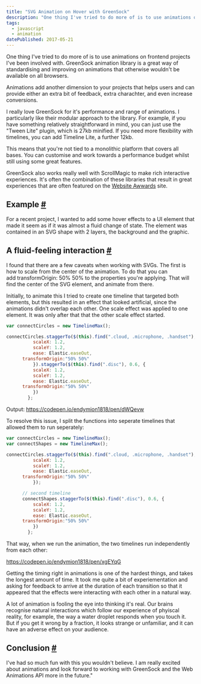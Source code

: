 ```yaml
---
title: "SVG Animation on Hover with GreenSock"
description: "One thing I've tried to do more of is to use animations on frontend projects I've been involved with. GreenSock animation library is a great way of standardising and improving on animations that otherwise wouldn't be available on all browsers."
tags: 
  - javascript
  - animation
datePublished: 2017-05-21
---
```


One thing I've tried to do more of is to use animations on frontend projects I've been involved with. GreenSock animation library is a great way of standardising and improving on animations that otherwise wouldn't be available on all browsers.

Animations add another dimension to your projects that helps users and can provide either an extra bit of feedback, extra charachter, and even increase conversions.

I really love GreenSock for it's performance and range of animations. I particularly like their modular approach to the library. For example, if you have something relatively straightforward in mind, you can just use the "Tween Lite" plugin, which is 27kb minified. If you need more flexibility with timelines, you can add Timeline Lite, a further 12kb.

This means that you're not tied to a monolithic platform that covers all bases. You can customise and work towards a performance budget whilst still using some great features.

GreenSock also works really well with ScrollMagic to make rich interactive experiences. It's often the combination of these libraries that result in great experiences that are often featured on the [Website Awwards](https://www.awwwards.com/) site.

## Example [#](https://deliciousreverie.co.uk/posts/svg-animation-on-hover-with-greensock/#example)

For a recent project, I wanted to add some hover effects to a UI element that made it seem as if it was almost a fluid change of state. The element was contained in an SVG shape with 2 layers, the background and the graphic.

## A fluid-feeling interaction [#](https://deliciousreverie.co.uk/posts/svg-animation-on-hover-with-greensock/#a-fluid-feeling-interaction)

I found that there are a few caveats when working with SVGs. The first is how to scale from the center of the animation. To do that you can add transformOrigin: 50% 50% to the properties you're applying. That will find the center of the SVG element, and animate from there.

Initially, to animate this I tried to create one timeline that targeted both elements, but this resulted in an effect that looked artificial, since the animations didn't overlap each other. One scale effect was applied to one element. It was only after that that the other scale effect started.

```javascript
var connectCircles = new TimelineMax();

connectCircles.staggerTo($(this).find(".cloud, .microphone, .handset"), 0.3, {
          scaleX: 1.2,
          scaleY: 1.2,
          ease: Elastic.easeOut,
      transformOrigin:"50% 50%"
          }).staggerTo($(this).find(".disc"), 0.6, {
          scaleX: 1.2,
          scaleY: 1.2,
          ease: Elastic.easeOut,
      transformOrigin:"50% 50%"
          })
        };
```

Output: https://codepen.io/endymion1818/pen/dWQevw

To resolve this issue, I split the functions into seperate timelines that allowed them to run seperately:

```javascript
var connectCircles = new TimelineMax();
var connectShapes = new TimelineMax();

connectCircles.staggerTo($(this).find(".cloud, .microphone, .handset"), 0.3, {
          scaleX: 1.2,
          scaleY: 1.2,
          ease: Elastic.easeOut,
      transformOrigin:"50% 50%"
          });

      // second timeline
      connectShapes.staggerTo($(this).find(".disc"), 0.6, {
          scaleX: 1.2,
          scaleY: 1.2,
          ease: Elastic.easeOut,
      transformOrigin:"50% 50%"
          })
        };
```

That way, when we run the animation, the two timelines run independently from each other:

https://codepen.io/endymion1818/pen/xgEYqG

Getting the timing right in animations is one of the hardest things, and takes the longest amount of time. It took me quite a bit of experiementation and asking for feedback to arrive at the duration of each transition so that it appeared that the effects were interacting with each other in a natural way.

A lot of animation is fooling the eye into thinking it's real. Our brains recognise natural interactions which follow our experience of phyiscal reality, for example, the way a water droplet responds when you touch it. But if you get it wrong by a fraction, it looks strange or unfamiliar, and it can have an adverse effect on your audience.

## Conclusion [#](https://deliciousreverie.co.uk/posts/svg-animation-on-hover-with-greensock/#conclusion)

I've had so much fun with this you wouldn't believe. I am really excited about animations and look forward to working with GreenSock and the Web Animations API more in the future."